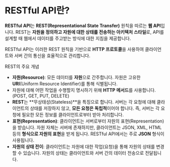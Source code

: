 # RESTful API란?

**RESTful API**는 **REST(Representational State Transfer)** 원칙을 따르는 **웹 API**입니다. REST는 **자원을 정의하고 자원에 대한 상태를 전송하는 아키텍처 스타일**로, API를 설계할 때 웹에서 데이터를 주고받는 방식에 대한 지침을 제공합니다.

RESTful API는 이러한 REST 원칙을 기반으로 **HTTP 프로토콜**을 사용하여 클라이언트와 서버 간의 통신을 효율적으로 관리합니다.

REST의 주요 개념

- **자원(Resource)**: 모든 데이터를 **자원**으로 간주합니다. 자원은 고유한 **URI**(Uniform Resource Identifier)를 통해 식별됩니다.
- 자원에 대해 어떤 작업을 수행할지 명시하기 위해 **HTTP 메서드**를 사용합니다.(POST, GET, PUT, DELETE)
- **REST**는 **무상태성(Stateless)**을 특징으로 합니다. 서버는 각 요청에 대해 클라이언트의 상태를 저장하지 않고, **모든 요청은 독립적**이어야 합니다. 즉, 서버는 각 요청에 필요한 모든 정보를 클라이언트로부터 받아 처리합니다.
- **표현(Representation)**: 클라이언트는 서버로부터 자원의 표현(Representation)을 받습니다. 자원 자체는 서버에 존재하지만, 클라이언트는 JSON, XML, HTML 등의 **형식으로 자원의 표현**을 받게 됩니다. RESTful API에서는 주로 **JSON** 형식이 사용됩니다.
- **자원의 상태 전이**: 클라이언트는 자원에 대한 작업(요청)을 통해 자원의 상태를 변경할 수 있습니다. 자원의 상태는 클라이언트와 서버 간의 데이터 전송으로 전달됩니다.
